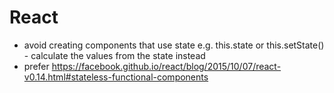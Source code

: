 # React

- avoid creating components that use state e.g. this.state or this.setState() - calculate the values from the state instead
- prefer https://facebook.github.io/react/blog/2015/10/07/react-v0.14.html#stateless-functional-components
